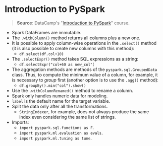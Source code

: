 # Introduction to PySpark

> **Source**: DataCamp's "[Introduction to PySpark](https://www.datacamp.com/courses/introduction-to-pyspark)" course.

- Spark DataFrames are immutable.
- The `.withColumn()` method returns all columns plus a new one.
- It is possible to apply column-wise operations in the `.select()` method (it is also possible to create new columns with this method):
  - `df.select(df.col+10)`
- The `.selectExpr()` method takes SQL expressions as a string:
  - `df.selectExpr("col+60 as new_col")`
- The aggregation methods are methods of the `pyspark.sql.GroupedData` class. Thus, to compute the minimum value of a column, for example, it is necessary to _group_ first (another option is to use the `.agg()` method):
  - `df.groupBy().min("col").show()`
- Use the `.withColumnRenamed()` method to rename a column.
- Spark only handles numeric data for modeling.
- `label` is the default name for the target variable.
- Split the data only after all the transformations.
  - `StringIndexer`, for example, does not always produce the same index even considering the same list of strings.
- Imports:
  - `import pyspark.sql.functions as F`.
  - `import pyspark.ml.evaluation as evals`.
  - `import pyspark.ml.tuning as tune`.
